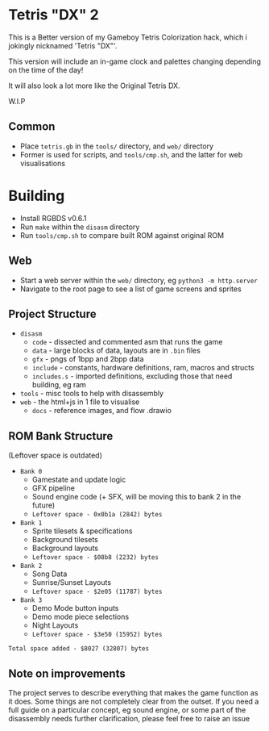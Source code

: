 # Tetris "DX" 2
This is a Better version of my Gameboy Tetris Colorization hack, which i jokingly nicknamed 'Tetris "DX"'.

This version will include an in-game clock and palettes changing depending on the time of the day!

It will also look a lot more like the Original Tetris DX.

W.I.P

## Common
* Place `tetris.gb` in the `tools/` directory, and `web/` directory
* Former is used for scripts, and `tools/cmp.sh`, and the latter for web visualisations

# Building
* Install RGBDS v0.6.1
* Run `make` within the `disasm` directory
* Run `tools/cmp.sh` to compare built ROM against original ROM

## Web
* Start a web server within the `web/` directory, eg `python3 -m http.server`
* Navigate to the root page to see a list of game screens and sprites

## Project Structure
* `disasm`
  * `code` - dissected and commented asm that runs the game
  * `data` - large blocks of data, layouts are in `.bin` files
  * `gfx` - pngs of 1bpp and 2bpp data
  * `include` - constants, hardware definitions, ram, macros and structs
  * `includes.s` - imported definitions, excluding those that need building, eg ram
* `tools` - misc tools to help with disassembly
* `web` - the html+js in 1 file to visualise
  * `docs` - reference images, and flow .drawio

## ROM Bank Structure
(Leftover space is outdated)
* `Bank 0`
  * Gamestate and update logic
  * GFX pipeline
  * Sound engine code (+ SFX, will be moving this to bank 2 in the future)
  * `Leftover space - 0x0b1a (2842) bytes`
* `Bank 1`
  * Sprite tilesets & specifications
  * Background tilesets
  * Background layouts
  * `Leftover space - $08b8 (2232) bytes`
* `Bank 2`
  * Song Data
  * Sunrise/Sunset Layouts
  * `Leftover space - $2e05 (11787) bytes`
* `Bank 3`
  * Demo Mode button inputs
  * Demo mode piece selections
  * Night Layouts
  * `Leftover space - $3e50 (15952) bytes`

`Total space added - $8027 (32807) bytes`

## Note on improvements
The project serves to describe everything that makes the game function as it does. Some things are not completely clear from the outset. If you need a full guide on a particular concept, eg sound engine, or some part of the disassembly needs further clarification, please feel free to raise an issue
